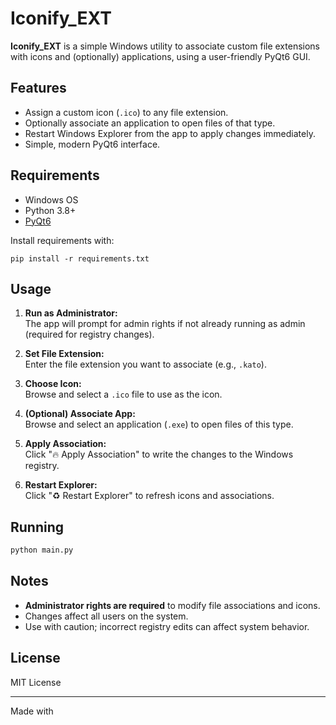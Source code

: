 # Iconify_EXT

**Iconify_EXT** is a simple Windows utility to associate custom file extensions with icons and (optionally) applications, using a user-friendly PyQt6 GUI.

## Features

- Assign a custom icon (`.ico`) to any file extension.
- Optionally associate an application to open files of that type.
- Restart Windows Explorer from the app to apply changes immediately.
- Simple, modern PyQt6 interface.

## Requirements

- Windows OS
- Python 3.8+
- [PyQt6](https://pypi.org/project/PyQt6/)

Install requirements with:

```
pip install -r requirements.txt
```

## Usage

1. **Run as Administrator:**  
   The app will prompt for admin rights if not already running as admin (required for registry changes).

2. **Set File Extension:**  
   Enter the file extension you want to associate (e.g., `.kato`).

3. **Choose Icon:**  
   Browse and select a `.ico` file to use as the icon.

4. **(Optional) Associate App:**  
   Browse and select an application (`.exe`) to open files of this type.

5. **Apply Association:**  
   Click "🔥 Apply Association" to write the changes to the Windows registry.

6. **Restart Explorer:**  
   Click "♻️ Restart Explorer" to refresh icons and associations.

## Running

```bash
python main.py
```

## Notes

- **Administrator rights are required** to modify file associations and icons.
- Changes affect all users on the system.
- Use with caution; incorrect registry edits can affect system behavior.

## License

MIT License

---
Made with
